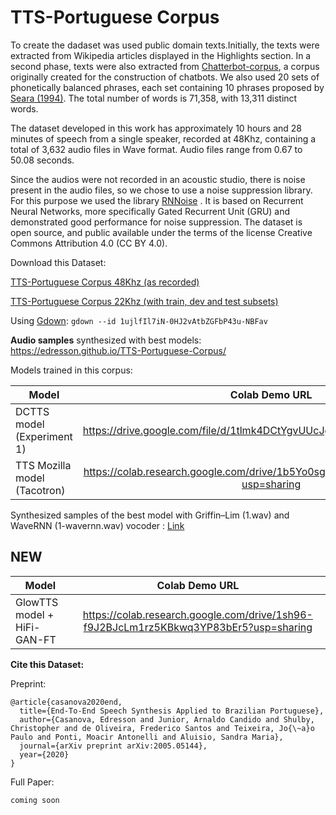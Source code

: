 # TTS-Portuguese Corpus
To create the dadaset was used public domain texts.Initially, the texts were extracted from Wikipedia articles displayed in the Highlights section. In a second phase, texts were also extracted from  [Chatterbot-corpus](https://github.com/gunthercox/chatterbot-corpus/tree/master/chatterbot\_corpus/data/portuguese), a corpus originally created for the construction of chatbots. We also used 20 sets of phonetically balanced phrases, each set containing 10 phrases proposed by [Seara (1994)](https://repositorio.ufsc.br/bitstream/handle/123456789/112119/98594.pdf?sequence=1). The total number of words is 71,358, with 13,311 distinct words.

The dataset developed in this work has approximately 10 hours and 28 minutes of speech from a single speaker, recorded at 48Khz, containing a total of 3,632 audio files in Wave format. Audio files range from 0.67 to 50.08 seconds.

Since the audios were not recorded in an acoustic studio, there is noise present in the audio files, so we chose to use a noise suppression library. For this purpose we used the library [RNNoise](https://github.com/xiph/rnnoise) . It is based on Recurrent Neural Networks, more specifically Gated Recurrent Unit (GRU)  and demonstrated good performance for noise suppression. The dataset is open source, and public available under the terms of the license Creative Commons Attribution 4.0 (CC BY 4.0).

Download this Dataset: 

[TTS-Portuguese Corpus 48Khz (as recorded)](https://drive.google.com/file/d/19Wx6b-Wq49EJ9qVrH01J5aWok0GzIn13/view?usp=sharing)

[TTS-Portuguese Corpus 22Khz (with train, dev and test subsets)](https://drive.google.com/file/d/1ujlfIl7iN-0HJ2vAtbZGFbP43u-NBFav/view?usp=sharing)

Using [Gdown](https://github.com/wkentaro/gdown): ```gdown --id 1ujlfIl7iN-0HJ2vAtbZGFbP43u-NBFav```

**Audio samples** synthesized with best models: https://edresson.github.io/TTS-Portuguese-Corpus/

Models trained in this corpus:

| Model       |Colab Demo URL |
| ------------- |:------:|
| DCTTS model (Experiment 1) | https://drive.google.com/file/d/1tlmk4DCtYgvUUcJgOPHXPw9o2ysnbVbg/view  |
|TTS Mozilla model (Tacotron) |https://colab.research.google.com/drive/1b5Yo0sghajCrjftolN0LbArZzar7fd01?usp=sharing |

Synthesized samples of the best model with Griffin–Lim (1.wav) and WaveRNN (1-wavernn.wav) vocoder : [Link](https://soundcloud.com/user-797601460/sets/tts-mozilla-trained-in-tts-portuguese-corpus-with-wavernn-and-griffinlim-vocoders)



## NEW

| Model       |Colab Demo URL |
| ------------- |:------:|
|GlowTTS model + HiFi-GAN-FT |https://colab.research.google.com/drive/1sh96-f9J2BJcLm1rz5KBkwq3YP83bEr5?usp=sharing  |


**Cite this Dataset:**

Preprint:

```
@article{casanova2020end,
  title={End-To-End Speech Synthesis Applied to Brazilian Portuguese},
  author={Casanova, Edresson and Junior, Arnaldo Candido and Shulby, Christopher and de Oliveira, Frederico Santos and Teixeira, Jo{\~a}o Paulo and Ponti, Moacir Antonelli and Aluisio, Sandra Maria},
  journal={arXiv preprint arXiv:2005.05144},
  year={2020}
}

```

Full Paper:
```
coming soon
```
